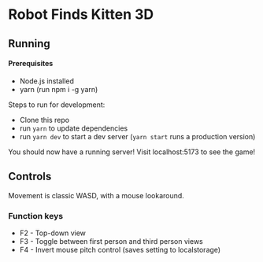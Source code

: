 # Robot Finds Kitten 3D

## Running

#### Prerequisites

- Node.js installed
- yarn (run npm i -g yarn)

Steps to run for development:

- Clone this repo
- run `yarn` to update dependencies
- run `yarn dev` to start a dev server (`yarn start` runs a production version)

You should now have a running server! Visit localhost:5173 to see the game!

## Controls

Movement is classic WASD, with a mouse lookaround.

### Function keys

- F2 - Top-down view
- F3 - Toggle between first person and third person views
- F4 - Invert mouse pitch control (saves setting to localstorage)
